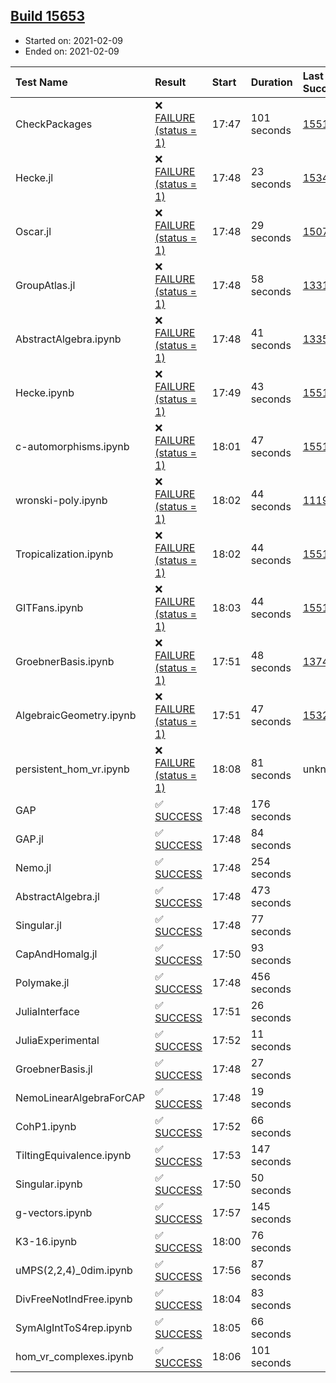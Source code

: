 ## [Build 15653](https://oscarci.mathematik.uni-kl.de/job/oscar/15653/)

* Started on: 2021-02-09
* Ended on: 2021-02-09

| Test Name    | Result | Start | Duration | Last Success | First Failure |
|:-------------|:-------|:------|:---------|:-------------|:--------------|
| CheckPackages | ❌ [FAILURE (status = 1)](https://oscarci.mathematik.uni-kl.de/job/oscar/15653/artifact/logs/build-15653/CheckPackages.log) | 17:47 | 101 seconds | [15514](https://oscarci.mathematik.uni-kl.de/job/oscar/15514/) | [15515](https://oscarci.mathematik.uni-kl.de/job/oscar/15515/) |
| Hecke.jl | ❌ [FAILURE (status = 1)](https://oscarci.mathematik.uni-kl.de/job/oscar/15653/artifact/logs/build-15653/Hecke.jl.log) | 17:48 | 23 seconds | [15344](https://oscarci.mathematik.uni-kl.de/job/oscar/15344/) | [15348](https://oscarci.mathematik.uni-kl.de/job/oscar/15348/) |
| Oscar.jl | ❌ [FAILURE (status = 1)](https://oscarci.mathematik.uni-kl.de/job/oscar/15653/artifact/logs/build-15653/Oscar.jl.log) | 17:48 | 29 seconds | [15079](https://oscarci.mathematik.uni-kl.de/job/oscar/15079/) | [15080](https://oscarci.mathematik.uni-kl.de/job/oscar/15080/) |
| GroupAtlas.jl | ❌ [FAILURE (status = 1)](https://oscarci.mathematik.uni-kl.de/job/oscar/15653/artifact/logs/build-15653/GroupAtlas.jl.log) | 17:48 | 58 seconds | [13311](https://oscarci.mathematik.uni-kl.de/job/oscar/13311/) | [13312](https://oscarci.mathematik.uni-kl.de/job/oscar/13312/) |
| AbstractAlgebra.ipynb | ❌ [FAILURE (status = 1)](https://oscarci.mathematik.uni-kl.de/job/oscar/15653/artifact/logs/build-15653/AbstractAlgebra.ipynb.log) | 17:48 | 41 seconds | [13355](https://oscarci.mathematik.uni-kl.de/job/oscar/13355/) | [13356](https://oscarci.mathematik.uni-kl.de/job/oscar/13356/) |
| Hecke.ipynb | ❌ [FAILURE (status = 1)](https://oscarci.mathematik.uni-kl.de/job/oscar/15653/artifact/logs/build-15653/Hecke.ipynb.log) | 17:49 | 43 seconds | [15514](https://oscarci.mathematik.uni-kl.de/job/oscar/15514/) | [15515](https://oscarci.mathematik.uni-kl.de/job/oscar/15515/) |
| c-automorphisms.ipynb | ❌ [FAILURE (status = 1)](https://oscarci.mathematik.uni-kl.de/job/oscar/15653/artifact/logs/build-15653/c-automorphisms.ipynb.log) | 18:01 | 47 seconds | [15514](https://oscarci.mathematik.uni-kl.de/job/oscar/15514/) | [15515](https://oscarci.mathematik.uni-kl.de/job/oscar/15515/) |
| wronski-poly.ipynb | ❌ [FAILURE (status = 1)](https://oscarci.mathematik.uni-kl.de/job/oscar/15653/artifact/logs/build-15653/wronski-poly.ipynb.log) | 18:02 | 44 seconds | [11192](https://oscarci.mathematik.uni-kl.de/job/oscar/11192/) | [11193](https://oscarci.mathematik.uni-kl.de/job/oscar/11193/) |
| Tropicalization.ipynb | ❌ [FAILURE (status = 1)](https://oscarci.mathematik.uni-kl.de/job/oscar/15653/artifact/logs/build-15653/Tropicalization.ipynb.log) | 18:02 | 44 seconds | [15514](https://oscarci.mathematik.uni-kl.de/job/oscar/15514/) | [15515](https://oscarci.mathematik.uni-kl.de/job/oscar/15515/) |
| GITFans.ipynb | ❌ [FAILURE (status = 1)](https://oscarci.mathematik.uni-kl.de/job/oscar/15653/artifact/logs/build-15653/GITFans.ipynb.log) | 18:03 | 44 seconds | [15514](https://oscarci.mathematik.uni-kl.de/job/oscar/15514/) | [15515](https://oscarci.mathematik.uni-kl.de/job/oscar/15515/) |
| GroebnerBasis.ipynb | ❌ [FAILURE (status = 1)](https://oscarci.mathematik.uni-kl.de/job/oscar/15653/artifact/logs/build-15653/GroebnerBasis.ipynb.log) | 17:51 | 48 seconds | [13748](https://oscarci.mathematik.uni-kl.de/job/oscar/13748/) | [13749](https://oscarci.mathematik.uni-kl.de/job/oscar/13749/) |
| AlgebraicGeometry.ipynb | ❌ [FAILURE (status = 1)](https://oscarci.mathematik.uni-kl.de/job/oscar/15653/artifact/logs/build-15653/AlgebraicGeometry.ipynb.log) | 17:51 | 47 seconds | [15322](https://oscarci.mathematik.uni-kl.de/job/oscar/15322/) | [15323](https://oscarci.mathematik.uni-kl.de/job/oscar/15323/) |
| persistent_hom_vr.ipynb | ❌ [FAILURE (status = 1)](https://oscarci.mathematik.uni-kl.de/job/oscar/15653/artifact/logs/build-15653/persistent_hom_vr.ipynb.log) | 18:08 | 81 seconds | unknown | unknown |
| GAP | ✅ [SUCCESS](https://oscarci.mathematik.uni-kl.de/job/oscar/15653/artifact/logs/build-15653/GAP.log) | 17:48 | 176 seconds |  |  |
| GAP.jl | ✅ [SUCCESS](https://oscarci.mathematik.uni-kl.de/job/oscar/15653/artifact/logs/build-15653/GAP.jl.log) | 17:48 | 84 seconds |  |  |
| Nemo.jl | ✅ [SUCCESS](https://oscarci.mathematik.uni-kl.de/job/oscar/15653/artifact/logs/build-15653/Nemo.jl.log) | 17:48 | 254 seconds |  |  |
| AbstractAlgebra.jl | ✅ [SUCCESS](https://oscarci.mathematik.uni-kl.de/job/oscar/15653/artifact/logs/build-15653/AbstractAlgebra.jl.log) | 17:48 | 473 seconds |  |  |
| Singular.jl | ✅ [SUCCESS](https://oscarci.mathematik.uni-kl.de/job/oscar/15653/artifact/logs/build-15653/Singular.jl.log) | 17:48 | 77 seconds |  |  |
| CapAndHomalg.jl | ✅ [SUCCESS](https://oscarci.mathematik.uni-kl.de/job/oscar/15653/artifact/logs/build-15653/CapAndHomalg.jl.log) | 17:50 | 93 seconds |  |  |
| Polymake.jl | ✅ [SUCCESS](https://oscarci.mathematik.uni-kl.de/job/oscar/15653/artifact/logs/build-15653/Polymake.jl.log) | 17:48 | 456 seconds |  |  |
| JuliaInterface | ✅ [SUCCESS](https://oscarci.mathematik.uni-kl.de/job/oscar/15653/artifact/logs/build-15653/JuliaInterface.log) | 17:51 | 26 seconds |  |  |
| JuliaExperimental | ✅ [SUCCESS](https://oscarci.mathematik.uni-kl.de/job/oscar/15653/artifact/logs/build-15653/JuliaExperimental.log) | 17:52 | 11 seconds |  |  |
| GroebnerBasis.jl | ✅ [SUCCESS](https://oscarci.mathematik.uni-kl.de/job/oscar/15653/artifact/logs/build-15653/GroebnerBasis.jl.log) | 17:48 | 27 seconds |  |  |
| NemoLinearAlgebraForCAP | ✅ [SUCCESS](https://oscarci.mathematik.uni-kl.de/job/oscar/15653/artifact/logs/build-15653/NemoLinearAlgebraForCAP.log) | 17:48 | 19 seconds |  |  |
| CohP1.ipynb | ✅ [SUCCESS](https://oscarci.mathematik.uni-kl.de/job/oscar/15653/artifact/logs/build-15653/CohP1.ipynb.log) | 17:52 | 66 seconds |  |  |
| TiltingEquivalence.ipynb | ✅ [SUCCESS](https://oscarci.mathematik.uni-kl.de/job/oscar/15653/artifact/logs/build-15653/TiltingEquivalence.ipynb.log) | 17:53 | 147 seconds |  |  |
| Singular.ipynb | ✅ [SUCCESS](https://oscarci.mathematik.uni-kl.de/job/oscar/15653/artifact/logs/build-15653/Singular.ipynb.log) | 17:50 | 50 seconds |  |  |
| g-vectors.ipynb | ✅ [SUCCESS](https://oscarci.mathematik.uni-kl.de/job/oscar/15653/artifact/logs/build-15653/g-vectors.ipynb.log) | 17:57 | 145 seconds |  |  |
| K3-16.ipynb | ✅ [SUCCESS](https://oscarci.mathematik.uni-kl.de/job/oscar/15653/artifact/logs/build-15653/K3-16.ipynb.log) | 18:00 | 76 seconds |  |  |
| uMPS(2,2,4)_0dim.ipynb | ✅ [SUCCESS](https://oscarci.mathematik.uni-kl.de/job/oscar/15653/artifact/logs/build-15653/uMPS-2-2-4-_0dim.ipynb.log) | 17:56 | 87 seconds |  |  |
| DivFreeNotIndFree.ipynb | ✅ [SUCCESS](https://oscarci.mathematik.uni-kl.de/job/oscar/15653/artifact/logs/build-15653/DivFreeNotIndFree.ipynb.log) | 18:04 | 83 seconds |  |  |
| SymAlgIntToS4rep.ipynb | ✅ [SUCCESS](https://oscarci.mathematik.uni-kl.de/job/oscar/15653/artifact/logs/build-15653/SymAlgIntToS4rep.ipynb.log) | 18:05 | 66 seconds |  |  |
| hom_vr_complexes.ipynb | ✅ [SUCCESS](https://oscarci.mathematik.uni-kl.de/job/oscar/15653/artifact/logs/build-15653/hom_vr_complexes.ipynb.log) | 18:06 | 101 seconds |  |  |
